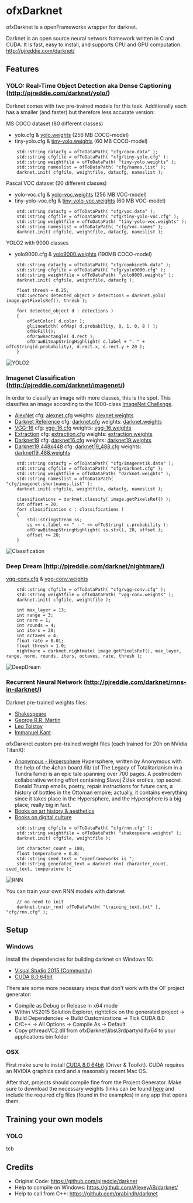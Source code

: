 # ofxDarknet

ofxDarknet is a openFrameworks wrapper for darknet.

Darknet is an open source neural network framework written in C and CUDA. It is fast, easy to install, and supports CPU and GPU computation. http://pjreddie.com/darknet/

## Features

### YOLO: Real-Time Object Detection aka Dense Captioning (http://pjreddie.com/darknet/yolo/)

Darknet comes with two pre-trained models for this task. Additionally each has a smaller (and faster) but therefore less accurate version:

MS COCO dataset (80 different classes)
* yolo.cfg & [yolo.weights](http://pjreddie.com/media/files/yolo.weights) (256 MB COCO-model)
* tiny-yolo.cfg & [tiny-yolo.weights](http://pjreddie.com/media/files/tiny-yolo.weights) (60 MB COCO-model)

```
	std::string datacfg = ofToDataPath( "cfg/coco.data" );
	std::string cfgfile = ofToDataPath( "cfg/tiny-yolo.cfg" );
	std::string weightfile = ofToDataPath( "tiny-yolo.weights" );
	std::string nameslist = ofToDataPath( "cfg/names.list" );
	darknet.init( cfgfile, weightfile, datacfg, nameslist );
```

Pascal VOC dataset (20 different classes)
* yolo-voc.cfg & [yolo-voc.weights](http://pjreddie.com/media/files/yolo-voc.weights) (256 MB VOC-model)
* tiny-yolo-voc.cfg & [tiny-yolo-voc.weights](http://pjreddie.com/media/files/tiny-yolo-voc.weights) (60 MB VOC-model)

```
	std::string datacfg = ofToDataPath( "cfg/voc.data" );
	std::string cfgfile = ofToDataPath( "cfg/tiny-yolo-voc.cfg" );
	std::string weightfile = ofToDataPath( "tiny-yolo-voc.weights" );
	std::string nameslist = ofToDataPath( "cfg/voc.names" );
	darknet.init( cfgfile, weightfile, datacfg, nameslist );
```

YOLO2 with 9000 classes

* yolo9000.cfg & [yolo9000.weights](http://pjreddie.com/media/files/yolo9000.weights) (190MB COCO-model)

```
	std::string datacfg = ofToDataPath( "cfg/combine9k.data" );
	std::string cfgfile = ofToDataPath( "cfg/yolo9000.cfg" );
	std::string weightfile = ofToDataPath( "yolo9000.weights" );
	darknet.init( cfgfile, weightfile, datacfg );
```

```
	float thresh = 0.25;
	std::vector< detected_object > detections = darknet.yolo( image.getPixelsRef(), thresh );

	for( detected_object d : detections )
	{
		ofSetColor( d.color );
		glLineWidth( ofMap( d.probability, 0, 1, 0, 8 ) );
		ofNoFill();
		ofDrawRectangle( d.rect );
		ofDrawBitmapStringHighlight( d.label + ": " + ofToString(d.probability), d.rect.x, d.rect.y + 20 );
	}
```

![YOLO2](https://raw.githubusercontent.com/mrzl/ofxDarknet/master/images/yolo2.jpg)

### Imagenet Classification (http://pjreddie.com/darknet/imagenet/)

In order to classify an image with more classes, this is the spot. This classifies an image according to the 1000-class [ImageNet Challenge](http://image-net.org/challenges/LSVRC/2015/index).

* [AlexNet](http://pjreddie.com/darknet/imagenet/#alexnet)
cfg: [alexnet.cfg](https://github.com/mrzl/ofxDarknet/blob/master/example-imagenet/bin/data/cfg/alexnet.cfg) weights: [alexnet.weights](http://pjreddie.com/media/files/alexnet.weights)
* [Darknet Reference](http://pjreddie.com/darknet/imagenet/#reference)
cfg: [darknet.cfg](https://github.com/mrzl/ofxDarknet/blob/master/example-imagenet/bin/data/cfg/darknet.cfg) weights: [darknet.weights](http://pjreddie.com/media/files/darknet.weights)
* [VGG-16](http://pjreddie.com/darknet/imagenet/#vgg)
cfg: [vgg-16.cfg](https://github.com/mrzl/ofxDarknet/blob/master/example-imagenet/bin/data/cfg/vgg-16.cfg) weights: [vgg-16.weights](http://pjreddie.com/media/files/vgg-16.weights)
* [Extraction](http://pjreddie.com/darknet/imagenet/#extraction)
cfg: [extraction.cfg](https://github.com/mrzl/ofxDarknet/blob/master/example-imagenet/bin/data/cfg/extraction.cfg) weights: [extraction.weights](http://pjreddie.com/media/files/extraction.weights)
* [Darknet19](http://pjreddie.com/darknet/imagenet/#darknet19)
cfg: [darknet16.cfg](https://github.com/mrzl/ofxDarknet/blob/master/example-imagenet/bin/data/cfg/darknet19.cfg) weights: [darknet19.weights](http://pjreddie.com/media/files/darknet19.weights)
* [Darknet19 448x448](http://pjreddie.com/darknet/imagenet/#darknet19_448)
cfg: [darknet19_488.cfg](https://github.com/mrzl/ofxDarknet/blob/master/example-imagenet/src/bin/data/cfg/darknet19_448.cfg) weights: [darknet19_488.weights](http://pjreddie.com/media/files/darknet19_448.weights)

```
	std::string datacfg = ofToDataPath( "cfg/imagenet1k.data" );
	std::string cfgfile = ofToDataPath( "cfg/darknet.cfg" );
	std::string weightfile = ofToDataPath( "darknet.weights" );
	std::string nameslist = ofToDataPath( "cfg/imagenet.shortnames.list" );
	darknet.init( cfgfile, weightfile, datacfg, nameslist );

	classifications = darknet.classify( image.getPixelsRef() );
	int offset = 20;
	for( classification c : classifications )
	{
		std::stringstream ss;
		ss << c.label << " : " << ofToString( c.probability );
		ofDrawBitmapStringHighlight( ss.str(), 20, offset );
		offset += 20;
	}
```

![Classification](https://raw.githubusercontent.com/mrzl/ofxDarknet/master/images/imagenet_classification.jpg)

### Deep Dream (http://pjreddie.com/darknet/nightmare/)

[vgg-conv.cfg](https://github.com/mrzl/ofxDarknet/blob/master/example-deepdream/bin/data/cfg/vgg-conv.cfg) & [vgg-conv.weights](http://pjreddie.com/media/files/vgg-conv.weights)

```
	std::string cfgfile = ofToDataPath( "cfg/vgg-conv.cfg" );
	std::string weightfile = ofToDataPath( "vgg-conv.weights" );
	darknet.init( cfgfile, weightfile );
	
	int max_layer = 13;
	int range = 3;
	int norm = 1;
	int rounds = 4;
	int iters = 20;
	int octaves = 4;
	float rate = 0.01;
	float thresh = 1.0;
	nightmare = darknet.nightmate( image.getPixelsRef(), max_layer, range, norm, rounds, iters, octaves, rate, thresh );
```

![DeepDream](https://raw.githubusercontent.com/mrzl/ofxDarknet/master/images/deep_dream.jpg)

### Recurrent Neural Network (http://pjreddie.com/darknet/rnns-in-darknet/)

Darknet pre-trained weights files:
* [Shakespeare](http://pjreddie.com/media/files/grrm.weights)
* [George R.R. Martin](http://pjreddie.com/media/files/shakespeare.weights)
* [Leo Tolstoy](http://pjreddie.com/media/files/tolstoy.weights)
* [Immanuel Kant](http://pjreddie.com/media/files/kant.weights)

ofxDarknet custom pre-trained weight files (each trained for 20h on NVidia TitanX):
* [Anonymous - Hypersphere](http://mrzl.net/ofxdarknet/anonymous-hypersphere.weights)
Hypersphere, written by Anonymous with the help of the 4chan board /lit/ (of The Legacy of Totalitarianism in a Tundra fame) is an epic tale spanning over 700 pages.
A postmodern collaborative writing effort containing Slavoj Žižek erotica, top secret Donald Trump emails, poetry, repair instructions for future cars, a history of bottles in the Ottoman empire; actually, it contains everything since it takes place in the Hypersphere, and the Hypersphere is a big place; really big in fact.
* [Books on art history & aesthetics](http://mrzl.net/ofxdarknet/arts_arthistory_aesthetics.weights)
* [Books on digital culture](http://mrzl.net/ofxdarknet/digital_and_internet_theory.weights)


```
	std::string cfgfile = ofToDataPath( "cfg/rnn.cfg" );
	std::string weightfile = ofToDataPath( "shakespeare.weights" );
	darknet.init( cfgfile, weightfile );

	int character_count = 100;
	float temperature = 0.8;
	std::string seed_text = "openframeworks is ";
	std::string generated_text = darknet.rnn( character_count, seed_text, temperature );
```

![RNN](https://raw.githubusercontent.com/mrzl/ofxDarknet/master/images/rnn.jpg)

You can train your own RNN models with darknet

```
	// no need to init
	darknet.train_rnn( ofToDataPath( "training_text.txt" ), "cfg/rnn.cfg" );
```

## Setup

### Windows

Install the dependencies for building darknet on Windows 10:
* [Visual Studio 2015 (Community)](https://www.microsoft.com/download/details.aspx?id=48146)
* [CUDA 8.0 64bit](https://developer.nvidia.com/cuda-downloads)

There are some more necessary steps that don't work with the OF project generator:

* Compile as Debug or Release in x64 mode
* Within VS2015 Solution Explorer, rightclick on the generated project -> Build Dependencies -> Build Customizations -> Tick CUDA 8.0
* C/C++ -> All Options -> Compile As -> Default
* Copy pthreadVC2.dll from ofxDarknet\libs\3rdparty\dll\x64 to your applications bin folder

### OSX

First make sure to install [CUDA 8.0 64bit](https://developer.nvidia.com/cuda-downloads) (Driver & Toolkit). CUDA requires an NVIDIA graphics card and a reasonably recent Mac OS.

After that, projects should compile fine from the Project Generator. Make sure to download the necessary weights (links can be found [here](http://pjreddie.com/darknet/yolo/) and include the required cfg files (found in the examples) in any app that opens them.

## Training your own models

### YOLO

tcb

## Credits

* Original Code: https://github.com/pjreddie/darknet
* Help to compile on Windows: https://github.com/AlexeyAB/darknet/
* Help to call from C++: https://github.com/prabindh/darknet
